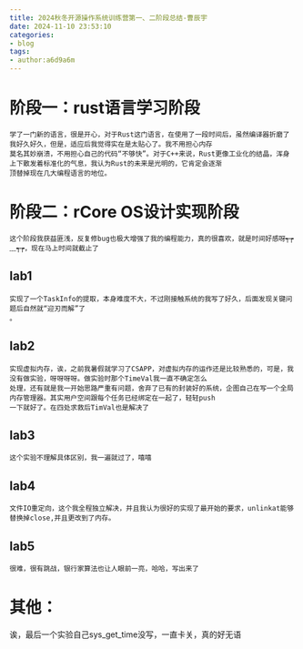 ```yaml
---
title: 2024秋冬开源操作系统训练营第一、二阶段总结-曹辰宇
date: 2024-11-10 23:53:10
categories:
- blog
tags:
- author:a6d9a6m
---
```



# 阶段一：rust语言学习阶段
    学了一门新的语言，很是开心，对于Rust这门语言，在使用了一段时间后，虽然编译器折磨了我好久好久，但是，适应后我觉得实在是太贴心了。我不用担心内存
    莫名其妙崩溃，不用担心自己的代码“不够快”。对于C++来说，Rust更像工业化的结晶，浑身上下散发着标准化的气息，我认为Rust的未来是光明的，它肯定会逐渐
    顶替掉现在几大编程语言的地位。
    
# 阶段二：rCore OS设计实现阶段
    这个阶段我获益匪浅，反复修bug也极大增强了我的编程能力，真的很喜欢，就是时间好感呀┭┮﹏┭┮，现在马上时间就截止了
## lab1
    实现了一个TaskInfo的提取，本身难度不大，不过刚接触系统的我写了好久，后面发现关键问题后自然就“迎刃而解”了
    。
## lab2
    实现虚拟内存，诶，之前我暑假就学习了CSAPP，对虚拟内存的运作还是比较熟悉的，可是，我没有做实验，呀呀呀呀。做实验时那个TimeVal我一直不确定怎么
    处理，还有就是我一开始思路严重有问题，舍弃了已有的封装好的系统，企图自己在写一个全局内存管理器。其实用户空间跟每个任务已经绑定在一起了，轻轻push
    一下就好了。在四处求救后TimVal也是解决了
  
## lab3
    这个实验不理解具体区别，我一遍就过了，嘻嘻
       
## lab4

    文件IO重定向，这个我全程独立解决，并且我认为很好的实现了最开始的要求，unlinkat能够替换掉close,并且更改到了内存。
## lab5
    很难，很有跳战，银行家算法也让人眼前一亮，哈哈，写出来了
    
# 其他：
  诶，最后一个实验自己sys_get_time没写，一直卡关，真的好无语

